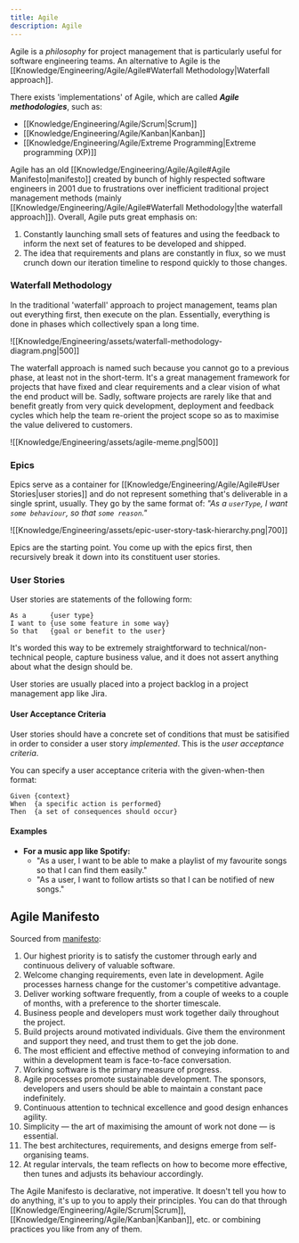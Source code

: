 ```yaml
---
title: Agile
description: Agile
---
```


Agile is a *philosophy* for project management that is particularly useful for software engineering teams. An alternative to Agile is the [[Knowledge/Engineering/Agile/Agile#Waterfall Methodology|Waterfall approach]].

There exists 'implementations' of Agile, which are called ***Agile methodologies***, such as:
- [[Knowledge/Engineering/Agile/Scrum|Scrum]]
- [[Knowledge/Engineering/Agile/Kanban|Kanban]]
- [[Knowledge/Engineering/Agile/Extreme Programming|Extreme programming (XP)]]

Agile has an old [[Knowledge/Engineering/Agile/Agile#Agile Manifesto|manifesto]] created by bunch of highly respected software engineers in 2001 due to frustrations over inefficient traditional project management methods (mainly [[Knowledge/Engineering/Agile/Agile#Waterfall Methodology|the waterfall approach]]). Overall, Agile puts great emphasis on:
1. Constantly launching small sets of features and using the feedback to inform the next set of features to be developed and shipped.
2. The idea that requirements and plans are constantly in flux, so we must crunch down our iteration timeline to respond quickly to those changes.

### Waterfall Methodology
In the traditional 'waterfall' approach to project management, teams plan out everything first, then execute on the plan. Essentially, everything is done in phases which collectively span a long time.

![[Knowledge/Engineering/assets/waterfall-methodology-diagram.png|500]]

The waterfall approach is named such because you cannot go to a previous phase, at least not in the short-term. It's a great management framework for projects that have fixed and clear requirements and a clear vision of what the end product will be. Sadly, software projects are rarely like that and benefit greatly from very quick development, deployment and feedback cycles which help the team re-orient the project scope so as to maximise the value delivered to customers.





![[Knowledge/Engineering/assets/agile-meme.png|500]]


### Epics
Epics serve as a container for [[Knowledge/Engineering/Agile/Agile#User Stories|user stories]] and do not represent something that's deliverable in a single sprint, usually. They go by the same format of: *"As a `userType`, I want `some behaviour`, so that `some reason`."*

![[Knowledge/Engineering/assets/epic-user-story-task-hierarchy.png|700]]

Epics are the starting point. You come up with the epics first, then recursively break it down into its constituent user stories.

### User Stories
User stories are statements of the following form:
```
As a      {user type}
I want to {use some feature in some way}
So that   {goal or benefit to the user}
```

It's worded this way to be extremely straightforward to technical/non-technical people, capture business value, and it does not assert anything about what the design should be.

User stories are usually placed into a project backlog in a project management app like Jira.

#### User Acceptance Criteria
User stories should have a concrete set of conditions that must be satisified in order to consider a user story *implemented*. This is the *user acceptance criteria*.

You can specify a user acceptance criteria with the given-when-then format:
```
Given {context}
When  {a specific action is performed}
Then  {a set of consequences should occur}
```

#### Examples

- **For a music app like Spotify:**
	- "As a user, I want to be able to make a playlist of my favourite songs so that I can find them easily."
	- "As a user, I want to follow artists so that I can be notified of new songs."

## Agile Manifesto
Sourced from [manifesto](https://agilemanifesto.org/principles.html):
1. Our highest priority is to satisfy the customer through early and continuous delivery of valuable software.
2. Welcome changing requirements, even late in development. Agile processes harness change for the customer's competitive advantage.
3. Deliver working software frequently, from a couple of weeks to a couple of months, with a preference to the shorter timescale.
4. Business people and developers must work together daily throughout the project.
5. Build projects around motivated individuals. Give them the environment and support they need, and trust them to get the job done.
6. The most efficient and effective method of conveying information to and within a development team is face-to-face conversation.
7. Working software is the primary measure of progress.
8. Agile processes promote sustainable development. The sponsors, developers and users should be able to maintain a constant pace indefinitely.
9. Continuous attention to technical excellence and good design enhances agility.
10. Simplicity — the art of maximising the amount of work not done — is essential.
11. The best architectures, requirements, and designs emerge from self-organising teams.
12. At regular intervals, the team reflects on how to become more effective, then tunes and adjusts its behaviour accordingly.

The Agile Manifesto is declarative, not imperative. It doesn't tell you how to do anything, it's up to you to apply their principles. You can do that through [[Knowledge/Engineering/Agile/Scrum|Scrum]], [[Knowledge/Engineering/Agile/Kanban|Kanban]], etc. or combining practices you like from any of them.
